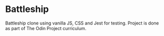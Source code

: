 # Battleship

Battleship clone using vanilla JS, CSS and Jest for testing.
Project is done as part of The Odin Project curriculum.
